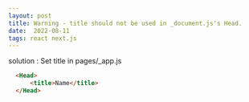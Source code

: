 ```yaml
---
layout: post
title: Warning - title should not be used in _document.js's Head.
date:  2022-08-11
tags: react next.js
---
```

solution : Set title in pages/_app.js 
``` html
  <Head>
      <title>Name</title>
  </Head>
```